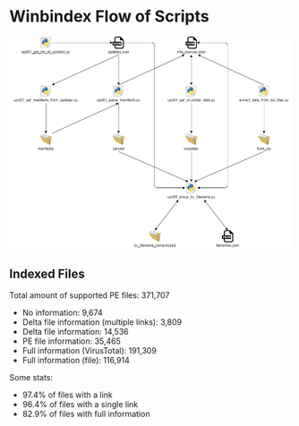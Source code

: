 # Winbindex Flow of Scripts

![winbindex-scripts-flow.png](winbindex-scripts-flow.png)

## Indexed Files

<!--FileStats-->
Total amount of supported PE files: 371,707

* No information: 9,674
* Delta file information (multiple links): 3,809
* Delta file information: 14,536
* PE file information: 35,465
* Full information (VirusTotal): 191,309
* Full information (file): 116,914

Some stats:

* 97.4% of files with a link
* 96.4% of files with a single link
* 82.9% of files with full information
<!--/FileStats-->
